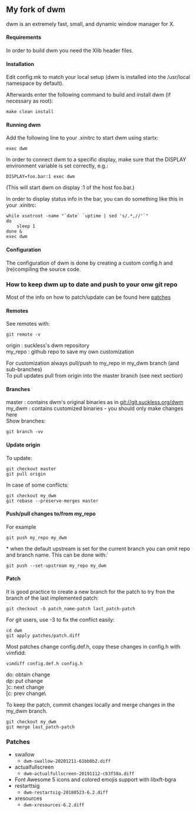 ## My fork of dwm

dwm is an extremely fast, small, and dynamic window manager for X.

#### Requirements

In order to build dwm you need the Xlib header files.

#### Installation

Edit config.mk to match your local setup (dwm is installed into
the /usr/local namespace by default).

Afterwards enter the following command to build and install dwm (if
necessary as root):
```
make clean install
```

#### Running dwm

Add the following line to your .xinitrc to start dwm using startx:
```
exec dwm
```

In order to connect dwm to a specific display, make sure that
the DISPLAY environment variable is set correctly, e.g.:
```
DISPLAY=foo.bar:1 exec dwm
```
(This will start dwm on display :1 of the host foo.bar.)

In order to display status info in the bar, you can do something
like this in your .xinitrc:
```
while xsetroot -name "`date` `uptime | sed 's/.*,//'`"
do
    sleep 1
done &
exec dwm
```

#### Configuration

The configuration of dwm is done by creating a custom config.h
and (re)compiling the source code.

### How to keep dwm up to date and push to your onw git repo

Most of the info on how to patch/update can be found here
[patches](https://dwm.suckless.org/customisation/patches_in_git/)

#### Remotes

See remotes with:
```
git remote -v
```
origin : suckless's dwm repository\
my\_repo : github repo to save my own customization

For customization always pull/push to my\_repo in my\_dwm branch (and sub-branches)\
To pull updates pull from origin into the master branch (see next section)

#### Branches

master : contains dwm's original binaries as in <git://git.suckless.org/dwm>\
my\_dwm : contains customized binaries - you should only make changes here\
Show branches:
```
git branch -vv
```

#### Update origin

To update:
```
git checkout master
git pull origin
```

In case of some conflicts:
```
git checkout my_dwm
git rebase --preserve-merges master
```

#### Push/pull changes to/from my\_repo

For example
```
git push my_repo my_dwm
```

\* when the default upstream is set for the current branch you can omit repo and branch name. This can be done with:`
```
git push --set-upstream my_repo my_dwm
```

#### Patch

It is good practice to create a new branch for the patch to try fron the branch of the last implemented patch:
```
git checkout -b patch_name-patch last_patch-patch
```

For git users, use -3 to fix the conflict easily:
```
cd dwm
git apply patches/patch.diff
```

Most patches change config.def.h, copy these changes in config.h with vimfidd:
```
vimdiff config.def.h config.h
```
do: obtain change\
dp: put change\
]c: next change\
[c: prev change\

To keep the patch, commit changes locally and merge changes in the my\_dwm branch.
```
git checkout my_dwm
git merge last_patch-patch
```

### Patches

- swallow
    - `dwm-swallow-20201211-61bb8b2.diff`
- actualfullscreen
    - `dwm-actualfullscreen-20191112-cb3f58a.diff`
- Font Awesome 5 icons and colored emojis support with libxft-bgra
- restarttsig
    - `dwm-restartsig-20180523-6.2.diff`
- xresources
    - `dwm-xresources-6.2.diff`




